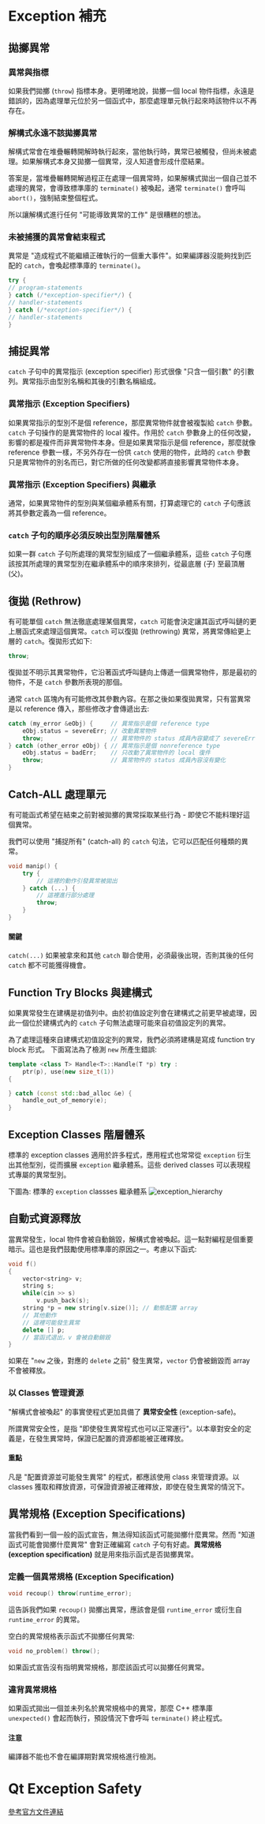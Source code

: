 # Exception 補充

## 拋擲異常

### 異常與指標
如果我們拋擲 (`throw`) 指標本身。更明確地說，拋擲一個 local 物件指標，永遠是錯誤的，因為處理單元位於另一個函式中，那麼處理單元執行起來時該物件以不再存在。

### 解構式永遠不該拋擲異常
解構式常會在堆疊輾轉開解時執行起來，當他執行時，異常已被觸發，但尚未被處理。如果解構式本身又拋擲一個異常，沒人知道會形成什麼結果。

答案是，當堆疊輾轉開解過程正在處理一個異常時，如果解構式拋出一個自己並不處理的異常，會導致標準庫的 `terminate()` 被喚起，通常 `terminate()` 會呼叫 `abort()`，強制結束整個程式。

所以讓解構式進行任何 "可能導致異常的工作" 是很糟糕的想法。

### 未被捕獲的異常會結束程式
異常是 "造成程式不能繼續正確執行的一個重大事件"。如果編譯器沒能夠找到匹配的 `catch`，會喚起標準庫的 `terminate()`。

```cpp
try {
// program-statements
} catch (/*exception-specifier*/) {
// handler-statements
} catch (/*exception-specifier*/) {
// handler-statements
}
```

## 捕捉異常
`catch` 子句中的異常指示 (exception specifier) 形式很像 "只含一個引數" 的引數列。異常指示由型別名稱和其後的引數名稱組成。

### 異常指示 (Exception Specifiers)
如果異常指示的型別不是個 reference，那麼異常物件就會被複製給 `catch` 參數。`catch` 子句操作的是異常物件的 local 複件。作用於 `catch` 參數身上的任何改變，影響的都是複件而非異常物件本身。但是如果異常指示是個 reference，那麼就像 reference 參數一樣，不另外存在一份供 `catch` 使用的物件，此時的 `catch` 參數只是異常物件的別名而已，對它所做的任何改變都將直接影響異常物件本身。

### 異常指示 (Exception Specifiers) 與繼承
通常，如果異常物件的型別與某個繼承體系有關，打算處理它的 `catch` 子句應該將其參數定義為一個 reference。

### `catch` 子句的順序必須反映出型別階層體系
如果一群 `catch` 子句所處理的異常型別組成了一個繼承體系，這些 `catch` 子句應該按其所處理的異常型別在繼承體系中的順序來排列，從最底層 (子) 至最頂層 (父)。

## 復拋 (Rethrow)
有可能單個 `catch` 無法徹底處理某個異常，`catch` 可能會決定讓其函式呼叫鏈的更上層函式來處理這個異常。`catch` 可以復拋 (rethrowing) 異常，將異常傳給更上層的 `catch`。復拋形式如下:

```cpp
throw;
```

復拋並不明示其異常物件，它沿著函式呼叫鏈向上傳遞一個異常物件，那是最初的物件，不是 `catch` 參數所表現的那個。

通常 `catch` 區塊內有可能修改其參數內容。在那之後如果復拋異常，只有當異常是以 reference 傳入，那些修改才會傳遞出去:

```cpp
catch (my_error &eObj) {     // 異常指示是個 reference type
    eObj.status = severeErr; // 改動異常物件
    throw;                   // 異常物件的 status 成員內容變成了 severeErr
} catch (other_error eObj) { // 異常指示是個 nonreference type
    eObj.status = badErr;    // 只改動了異常物件的 local 復件
    throw;                   // 異常物件的 status 成員內容沒有變化
}
```

## Catch-ALL 處理單元
有可能函式希望在結束之前對被拋擲的異常採取某些行為 - 即使它不能料理好這個異常。

我們可以使用 "捕捉所有" (catch-all) 的 `catch` 句法，它可以匹配任何種類的異常。

```cpp
void manip() {
    try {
        // 這裡的動作引發異常被拋出
    } catch (...) {
        // 這裡進行部分處理
        throw;
    }
}
```

#### 關鍵
`catch(...)` 如果被拿來和其他 `catch` 聯合使用，必須最後出現，否則其後的任何 `catch` 都不可能獲得機會。

## Function Try Blocks 與建構式
如果異常發生在建構是初值列中。由於初值設定列會在建構式之前更早被處理，因此一個位於建構式內的 `catch` 子句無法處理可能來自初值設定列的異常。

為了處理這種來自建構式初值設定列的異常，我們必須將建構是寫成 function try block 形式。 下面寫法為了檢測 `new` 所產生錯誤:

```cpp
template <class T> Handle<T>::Handle(T *p) try : 
    ptr(p), use(new size_t(1))
{

} catch (const std::bad_alloc &e) {
    handle_out_of_memory(e);
}
```

## Exception Classes 階層體系
標準的 exception classes 適用於許多程式，應用程式也常常從 `exception` 衍生出其他型別，從而擴展 `exception` 繼承體系。這些 derived classes 可以表現程式專屬的異常型別。

下圖為: 標準的 `exception` classses 繼承體系
![exception_hierarchy](images/exception_hierarchy.jpg)

## 自動式資源釋放
當異常發生，local 物件會被自動銷毀，解構式會被喚起。這一點對編程是個重要暗示。這也是我們鼓勵使用標準庫的原因之一。考慮以下函式:

```cpp
void f()
{
    vector<string> v;
    string s;
    while(cin >> s)
        v.push_back(s);
    string *p = new string[v.size()]; // 動態配置 array
    // 其他動作
    // 這裡可能發生異常
    delete [] p;
    // 當函式退出，v 會被自動銷毀
}
```

如果在 "`new` 之後，對應的 `delete` 之前" 發生異常，`vector` 仍會被銷毀而 array 不會被釋放。

### 以 Classes 管理資源
"解構式會被喚起" 的事實使程式更加具備了 **異常安全性** (exception-safe)。

所謂異常安全性，是指 "即使發生異常程式也可以正常運行"。以本章對安全的定義是，在發生異常時，保證已配置的資源都能被正確釋放。

#### 重點
凡是 "配置資源並可能發生異常" 的程式，都應該使用 class 來管理資源。以 classes 獲取和釋放資源，可保證資源被正確釋放，即使在發生異常的情況下。

## 異常規格 (Exception Specifications)
當我們看到一個一般的函式宣告，無法得知該函式可能拋擲什麼異常。然而 "知道函式可能會拋擲什麼異常" 會對正確編寫 `catch` 子句有好處。**異常規格 (exception specification)** 就是用來指示函式是否拋擲異常。

### 定義一個異常規格 (Exception Specification)

```cpp
void recoup() throw(runtime_error);
```

這告訴我們如果 `recoup()` 拋擲出異常，應該會是個 `runtime_error` 或衍生自 `runtime_error` 的異常。

空白的異常規格表示函式不拋擲任何異常:

```cpp
void no_problem() throw();
```

如果函式宣告沒有指明異常規格，那麼該函式可以拋擲任何異常。

### 違背異常規格
如果函式拋出一個並未列名於異常規格中的異常，那麼 C++ 標準庫 `unexpected()` 會起而執行，預設情況下會呼叫 `terminate()` 終止程式。

#### 注意
編譯器不能也不會在編譯期對異常規格進行檢測。

# Qt Exception Safety
[參考官方文件連結](https://doc.qt.io/qt-5/exceptionsafety.html)

